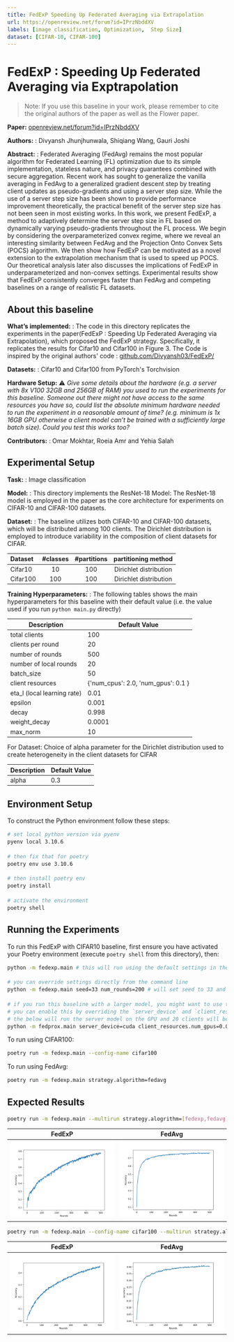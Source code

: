 ```yaml
---
title: FedExP Speeding Up Federated Averaging via Extrapolation
url: https://openreview.net/forum?id=IPrzNbddXV
labels: [image classification, Optimization,  Step Size]
dataset: [CIFAR-10, CIFAR-100]
---
```


# FedExP : Speeding Up Federated Averaging via Exptrapolation

> Note: If you use this baseline in your work, please remember to cite the original authors of the paper as well as the Flower paper.

****Paper:**** [openreview.net/forum?id=IPrzNbddXV](https://openreview.net/forum?id=IPrzNbddXV)

****Authors:**** : Divyansh Jhunjhunwala, Shiqiang Wang, Gauri Joshi

****Abstract:**** : Federated Averaging (FedAvg) remains the most popular algorithm for Federated Learning (FL) optimization due to its simple implementation, stateless nature, and privacy guarantees combined with secure aggregation. Recent work has sought to generalize the vanilla averaging in FedAvg to a generalized gradient descent step by treating client updates as pseudo-gradients and using a server step size. While
the use of a server step size has been shown to provide performance improvement theoretically, the practical benefit of the server step size has not been seen in most existing works. In this work, we present FedExP, a method to adaptively determine the server step size in FL based on dynamically varying pseudo-gradients throughout the FL process. We begin by considering the overparameterized convex regime, where we reveal an interesting similarity between FedAvg and the Projection Onto Convex Sets (POCS) algorithm. We then show how FedExP can be motivated as a novel extension to the extrapolation mechanism that is used to speed up POCS. Our theoretical analysis later also discusses the implications of FedExP in underparameterized and non-convex settings. Experimental results show that
FedExP consistently converges faster than FedAvg and competing baselines on a range of realistic FL datasets.


## About this baseline

****What’s implemented:**** : The code in this directory replicates the experiments in the paper(FedExP : Speeding Up Federated Averaging via Extrapolation), which proposed the FedExP strategy. Specifically, it replicates the results for Cifar10 and Cifar100 in Figure 3. The Code is inspired by the original authors' code : [github.com/Divyansh03/FedExP/](https://github.com/Divyansh03/FedExP/)

****Datasets:**** : Cifar10 and Cifar100 from PyTorch's Torchvision

****Hardware Setup:**** :warning: *_Give some details about the hardware (e.g. a server with 8x V100 32GB and 256GB of RAM) you used to run the experiments for this baseline. Someone out there might not have access to the same resources you have so, could list the absolute minimum hardware needed to run the experiment in a reasonable amount of time? (e.g. minimum is 1x 16GB GPU otherwise a client model can’t be trained with a sufficiently large batch size). Could you test this works too?_*

****Contributors:**** : Omar Mokhtar, Roeia Amr and Yehia Salah


## Experimental Setup

****Task:**** : Image classification

****Model:**** : This directory implements the ResNet-18 Model:
The ResNet-18 model is employed in the paper as the core architecture for experiments on CIFAR-10 and CIFAR-100 datasets.

****Dataset:**** :
The baseline utilizes both CIFAR-10 and CIFAR-100 datasets, which will be distributed among 100 clients. The Dirichlet distribution is employed to introduce variability in the composition of client datasets for CIFAR.

| Dataset  | #classes | #partitions |  partitioning method   |
|:---------|:--------:|:-----------:|:----------------------:|
| Cifar10  |    10    |     100     | Dirichlet distribution |
| Cifar100 |   100    |     100     | Dirichlet distribution |


****Training Hyperparameters:**** :
The following tables shows the main hyperparameters for this baseline with their default value (i.e. the value used if you run `python main.py` directly)

| Description                 | Default Value                       |
|-----------------------------|-------------------------------------|
| total clients               | 100                                 |
| clients per round           | 20                                  |
| number of rounds            | 500                                 |
| number of local rounds      | 20                                  |
| batch_size                  | 50                                  |
| client resources            | {'num_cpus': 2.0, 'num_gpus': 0.1 } |
| eta_l (local learning rate) | 0.01                                |
| epsilon                     | 0.001                               |
| decay                       | 0.998                               |
| weight_decay                | 0.0001                              |
| max_norm                    | 10                                  |

For Dataset:
Choice of alpha parameter for the Dirichlet distribution used to create heterogeneity in the client datasets for CIFAR

| Description | Default Value |
|-------------|---------------|
| alpha       | 0.3           |

## Environment Setup

To construct the Python environment follow these steps:

```bash
# set local python version via pyenv
pyenv local 3.10.6

# then fix that for poetry
poetry env use 3.10.6

# then install poetry env
poetry install

# activate the environment
poetry shell

```

## Running the Experiments

To run this FedExP with CIFAR10 baseline, first ensure you have activated your Poetry environment (execute `poetry shell` from this directory), then:
```bash  
python -m fedexp.main # this will run using the default settings in the `conf/config.yaml`

# you can override settings directly from the command line
python -m fedexp.main seed=33 num_rounds=200 # will set seed to 33 and the number of rounds to 200

# if you run this baseline with a larger model, you might want to use the GPU (not used by default).
# you can enable this by overriding the `server_device` and `client_resources` config. For example
# the below will run the server model on the GPU and 20 clients will be allowed to run concurrently on a GPU (assuming you also meet the CPU criteria for clients)
python -m fedprox.main server_device=cuda client_resources.num_gpus=0.01
```

To run using CIFAR100:

```bash
poetry run -m fedexp.main --config-name cifar100
```

To run using FedAvg:

```bash
poetry run -m fedexp.main strategy.algorithm=fedavg
```


## Expected Results

```bash
poetry run -m fedexp.main --multirun strategy.alogrithm=[fedexp,fedavg]
```
| FedExP | FedAvg |
|:----:|:----:|
|![FedExP CIFAR10](_static/FedExP_Cifar10_S0.png) | ![FedAvg CIFAR10](_static/FedAvg_Cifar10_S5.png) |




```bash
poetry run -m fedexp.main --config-name cifar100 --multirun strategy.alogrithm=[fedexp,fedavg]
```
| FedExP | FedAvg |
|:----:|:----:|
| ![FedExP CIFAR100](_static/FedExP_Cifar100_S0.png) | ![FedAvg CIFAR100](_static/FedAvg_Cifar100_S.png) |
